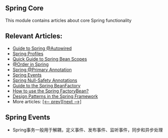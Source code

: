 ## Spring Core

This module contains articles about core Spring functionality

## Relevant Articles:

- [Guide to Spring @Autowired](http://www.baeldung.com/spring-autowire)
- [Spring Profiles](http://www.baeldung.com/spring-profiles)
- [Quick Guide to Spring Bean Scopes](http://www.baeldung.com/spring-bean-scopes)
- [@Order in Spring](http://www.baeldung.com/spring-order)
- [Spring @Primary Annotation](http://www.baeldung.com/spring-primary)
- [Spring Events](https://www.baeldung.com/spring-events)
- [Spring Null-Safety Annotations](https://www.baeldung.com/spring-null-safety-annotations)
- [Guide to the Spring BeanFactory](https://www.baeldung.com/spring-beanfactory)
- [How to use the Spring FactoryBean?](https://www.baeldung.com/spring-factorybean)
- [Design Patterns in the Spring Framework](https://www.baeldung.com/spring-framework-design-patterns)
- More articles: [[<-- prev]](/spring-core)[[next -->]](/spring-core-3)


## Spring Events
- Spring事务一般用于解耦，定义事件、发布事件、监听事件，同步和异步处理
